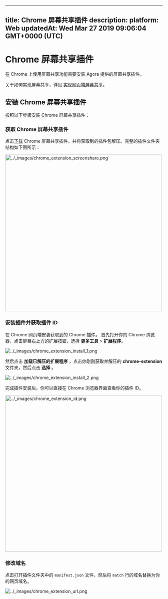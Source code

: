 
---
title: Chrome 屏幕共享插件
description: 
platform: Web
updatedAt: Wed Mar 27 2019 09:06:04 GMT+0000 (UTC)
---
# Chrome 屏幕共享插件
在 Chrome 上使用屏幕共享功能需要安装 Agora 提供的屏幕共享插件。

关于如何实现屏幕共享，详见 [实现网页端屏幕共享](../../cn/Quickstart%20Guide/screensharing_web.md)。

## 安装 Chrome 屏幕共享插件

按照以下步骤安装 Chrome 屏幕共享插件：

### 获取 Chrome 屏幕共享插件

点击[下载](http://download.agora.io/sdk/release/chrome-extension.zip) Chrome 屏幕共享插件，并将获取到的插件包解压。完整的插件文件夹结构如下图所示：

<img alt="../_images/chrome_extension_screenshare.png" src="https://web-cdn.agora.io/docs-files/cn/chrome_extension_screenshare.png" style="width:500px"/>


### 安装插件并获取插件 ID

在 Chrome 网页端安装获取到的 Chrome 插件。 首先打开你的 Chrome 浏览器，点击屏幕右上方的扩展按钮，选择 **更多工具** \> **扩展程序**。

<img alt="../_images/chrome_extension_install_1.png" src="https://web-cdn.agora.io/docs-files/cn/chrome_extension_install_1.png" />


然后点击 **加载已解压的扩展程序** ，点击你刚刚获取并解压的 **chrome-extension** 文件夹，然后点击 **选择** 。

<img alt="../_images/chrome_extension_install_2.png" src="https://web-cdn.agora.io/docs-files/cn/chrome_extension_install_2.png" />


完成插件安装后，你可以直接在 Chrome 浏览器界面查看你的插件 ID。

<img alt="../_images/chrome_extension_id.png" src="https://web-cdn.agora.io/docs-files/cn/chrome_extension_id.png" style="width: 500px;"/>


### 修改域名

点击打开插件文件夹中的 `manifest.json` 文件，然后将 `match` 行的域名替换为你的网页域名。

<img alt="../_images/chrome_extension_url.png" src="https://web-cdn.agora.io/docs-files/cn/chrome_extension_url.png" />



